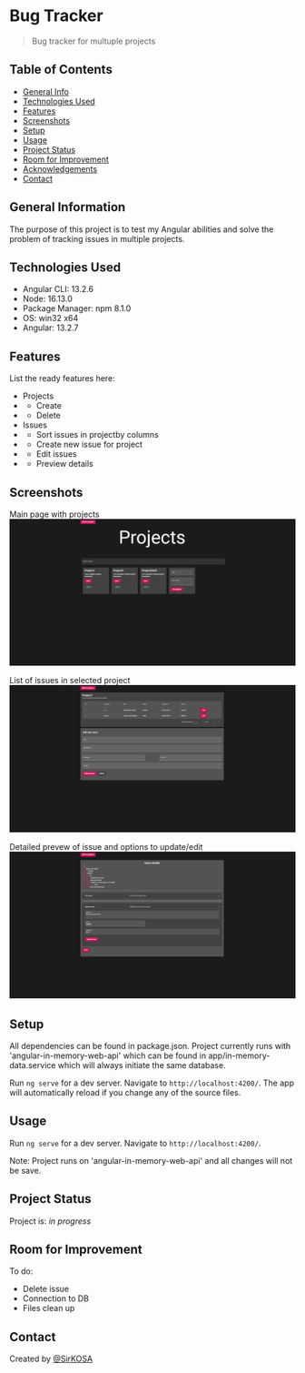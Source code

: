 # Bug Tracker
> Bug tracker for multuple projects

## Table of Contents
* [General Info](#general-information)
* [Technologies Used](#technologies-used)
* [Features](#features)
* [Screenshots](#screenshots)
* [Setup](#setup)
* [Usage](#usage)
* [Project Status](#project-status)
* [Room for Improvement](#room-for-improvement)
* [Acknowledgements](#acknowledgements)
* [Contact](#contact)
<!-- * [License](#license) -->


## General Information
The purpose of this project is to test my Angular abilities and solve the problem of tracking issues in multiple projects.


## Technologies Used
- Angular CLI: 13.2.6
- Node: 16.13.0
- Package Manager: npm 8.1.0
- OS: win32 x64
- Angular: 13.2.7


## Features
List the ready features here:
- Projects
- - Create
- - Delete
- Issues
- - Sort issues in projectby columns
- - Create new issue for project
- - Edit issues
- - Preview details


## Screenshots

Main page with projects
![Projects](./img/Projects.png)

List of issues in selected project
![IssuesList](./img/IssuesList.png)

Detailed prevew of issue and options to update/edit
![IssueDetail;s](./img/IssueDetails.png)



## Setup
All dependencies can be found in package.json. Project currently runs with 'angular-in-memory-web-api' which can be found in app/in-memory-data.service which will always initiate the same database.

Run `ng serve` for a dev server. Navigate to `http://localhost:4200/`. The app will automatically reload if you change any of the source files.


## Usage
Run `ng serve` for a dev server. Navigate to `http://localhost:4200/`.

Note: Project runs on 'angular-in-memory-web-api' and all changes will not be save.


## Project Status
Project is: _in progress_ 


## Room for Improvement
To do:
- Delete issue
- Connection to DB
- Files clean up

## Contact
Created by [@SirKOSA](https://sirkosa.github.io)